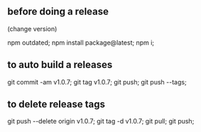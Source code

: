 ## before doing a release

  (change version)

  npm outdated;
  npm install package@latest;
  npm i;

## to auto build a releases
  git commit -am v1.0.7;
  git tag v1.0.7;
  git push;
  git push --tags;

## to delete release tags
  git push --delete origin v1.0.7;
  git tag -d v1.0.7;
  git pull;
  git push;

